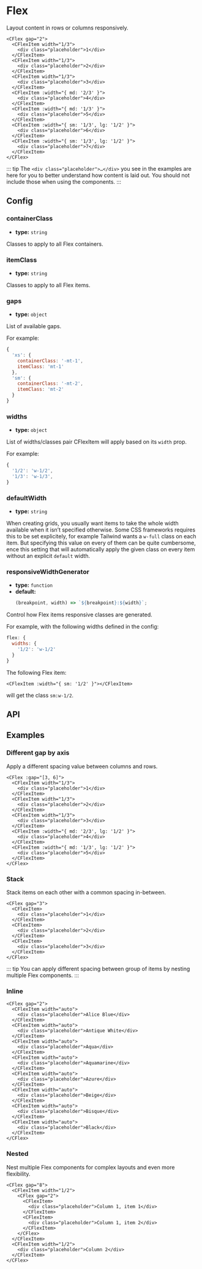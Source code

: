 # Flex

Layout content in rows or columns responsively.

```vue live
<CFlex gap="2">
  <CFlexItem width="1/3">
    <div class="placeholder">1</div>
  </CFlexItem>
  <CFlexItem width="1/3">
    <div class="placeholder">2</div>
  </CFlexItem>
  <CFlexItem width="1/3">
    <div class="placeholder">3</div>
  </CFlexItem>
  <CFlexItem :width="{ md: '2/3' }">
    <div class="placeholder">4</div>
  </CFlexItem>
  <CFlexItem :width="{ md: '1/3' }">
    <div class="placeholder">5</div>
  </CFlexItem>
  <CFlexItem :width="{ sm: '1/3', lg: '1/2' }">
    <div class="placeholder">6</div>
  </CFlexItem>
  <CFlexItem :width="{ sm: '1/3', lg: '1/2' }">
    <div class="placeholder">7</div>
  </CFlexItem>
</CFlex>
```

::: tip
The `<div class="placeholder">…</div>` you see in the examples are here for you to better understand how content is laid out. You should not include those when using the components.
:::

## Config

### containerClass

- **type:** `string`

Classes to apply to all Flex containers.

### itemClass

- **type:** `string`

Classes to apply to all Flex items.

### gaps

- **type:** `object`

List of available gaps.

For example:

```js
{
  'xs': {
    containerClass: '-mt-1',
    itemClass: 'mt-1'
  },
  'sm': {
    containerClass: '-mt-2',
    itemClass: 'mt-2'
  }
}
```

### widths

- **type:** `object`

List of widths/classes pair CFlexItem will apply based on its `width` prop.

For example:

```js
{
  '1/2': 'w-1/2',
  '1/3': 'w-1/3',
}
```

### defaultWidth

- **type:** `string`

When creating grids, you usually want items to take the whole width available when it isn’t specified otherwise. Some CSS frameworks requires this to be set explicitely, for example Tailwind wants a `w-full` class on each item. But specifying this value on every of them can be quite cumbersome, ence this setting that will automatically apply the given class on every item without an explicit `default` width.

### responsiveWidthGenerator

- **type:** `function`
- **default:**
  ```js
  (breakpoint, width) => `${breakpoint}:${width}`;
  ```

Control how Flex items responsive classes are generated.

For example, with the following widths defined in the config:

```js
flex: {
  widths: {
    '1/2': 'w-1/2'
  }
}
```

The following Flex item:

```vue
<CFlexItem :width="{ sm: '1/2' }"></CFlexItem>
```

will get the class `sm:w-1/2`.

## API

<Docgen :components="['CFlex', 'CFlexItem']" />

## Examples

### Different gap by axis

Apply a different spacing value between columns and rows.

```vue live
<CFlex :gap="[3, 6]">
  <CFlexItem width="1/3">
    <div class="placeholder">1</div>
  </CFlexItem>
  <CFlexItem width="1/3">
    <div class="placeholder">2</div>
  </CFlexItem>
  <CFlexItem width="1/3">
    <div class="placeholder">3</div>
  </CFlexItem>
  <CFlexItem :width="{ md: '2/3', lg: '1/2' }">
    <div class="placeholder">4</div>
  </CFlexItem>
  <CFlexItem :width="{ md: '1/3', lg: '1/2' }">
    <div class="placeholder">5</div>
  </CFlexItem>
</CFlex>
```

### Stack

Stack items on each other with a common spacing in-between.

```vue live
<CFlex gap="3">
  <CFlexItem>
    <div class="placeholder">1</div>
  </CFlexItem>
  <CFlexItem>
    <div class="placeholder">2</div>
  </CFlexItem>
  <CFlexItem>
    <div class="placeholder">3</div>
  </CFlexItem>
</CFlex>
```

::: tip
You can apply different spacing between group of items by nesting multiple Flex components.
:::

### Inline

```vue live
<CFlex gap="2">
  <CFlexItem width="auto">
    <div class="placeholder">Alice Blue</div>
  </CFlexItem>
  <CFlexItem width="auto">
    <div class="placeholder">Antique White</div>
  </CFlexItem>
  <CFlexItem width="auto">
    <div class="placeholder">Aqua</div>
  </CFlexItem>
  <CFlexItem width="auto">
    <div class="placeholder">Aquamarine</div>
  </CFlexItem>
  <CFlexItem width="auto">
    <div class="placeholder">Azure</div>
  </CFlexItem>
  <CFlexItem width="auto">
    <div class="placeholder">Beige</div>
  </CFlexItem>
  <CFlexItem width="auto">
    <div class="placeholder">Bisque</div>
  </CFlexItem>
  <CFlexItem width="auto">
    <div class="placeholder">Black</div>
  </CFlexItem>
</CFlex>
```

### Nested

Nest multiple Flex components for complex layouts and even more flexibility.

```vue live
<CFlex gap="8">
  <CFlexItem width="1/2">
    <CFlex gap="2">
      <CFlexItem>
        <div class="placeholder">Column 1, item 1</div>
      </CFlexItem>
      <CFlexItem>
        <div class="placeholder">Column 1, item 2</div>
      </CFlexItem>
    </CFlex>
  </CFlexItem>
  <CFlexItem width="1/2">
    <div class="placeholder">Column 2</div>
  </CFlexItem>
</CFlex>
```
